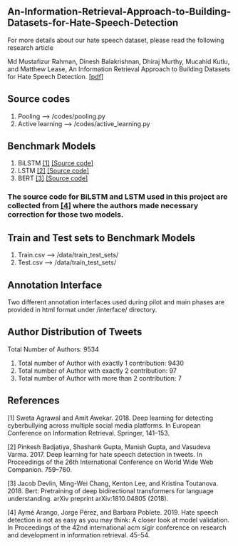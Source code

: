 ## An-Information-Retrieval-Approach-to-Building-Datasets-for-Hate-Speech-Detection

For more details about our hate speech dataset, please read the following research article 

Md Mustafizur Rahman, Dinesh Balakrishnan, Dhiraj Murthy, Mucahid Kutlu, and Matthew Lease, An Information Retrieval Approach to Building Datasets for Hate Speech Detection. [[pdf]](https://openreview.net/forum?id=jI_BbL-qjJN)


## Source codes

1. Pooling --> /codes/pooling.py 
2. Active learning --> /codes/active_learning.py


## Benchmark Models

1. BiLSTM [[1]](#1) [[Source code]](https://github.com/aymeam/User_distribution_experiments/tree/master/Model1_Experiments) 
2. LSTM [[2]](#2) [[Source code]](https://github.com/aymeam/User_distribution_experiments/tree/master/Model2_Experiments)
3. BERT [[3]](#3) [[Source code]](https://github.com/huggingface/transformers)

### The source code for BiLSTM and LSTM used in this project are collected from [[4]](#4) where the authors made necessary correction for those two models. 

## Train and Test sets to Benchmark Models

1. Train.csv --> /data/train_test_sets/
2. Test.csv --> /data/train_test_sets/

## Annotation Interface

Two different annotation interfaces used during pilot and main phases are provided in html format under /interface/ directory. 

## Author Distribution of Tweets

Total Number of Authors: 9534
1. Total number of Author with exactly 1 contribution: 9430
2. Total number of Author with exactly 2 contribution: 97
3. Total number of Author with more than 2 contribution: 7


## References

<a id="1">[1]</a> Sweta Agrawal and Amit Awekar. 2018. Deep learning for detecting cyberbullying across
multiple social media platforms. In European Conference on Information Retrieval. Springer,
141–153.

<a id="2">[2]</a> Pinkesh Badjatiya, Shashank Gupta, Manish Gupta, and Vasudeva Varma. 2017. Deep learning
for hate speech detection in tweets. In Proceedings of the 26th International Conference on
World Wide Web Companion. 759–760.

<a id="3">[3]</a> Jacob Devlin, Ming-Wei Chang, Kenton Lee, and Kristina Toutanova. 2018. Bert: Pretraining of deep bidirectional transformers for language understanding. arXiv preprint arXiv:1810.04805 (2018).

<a id="4">[4]</a> Aymé Arango, Jorge Pérez, and Barbara Poblete. 2019. Hate speech detection is not as easy as
you may think: A closer look at model validation. In Proceedings of the 42nd international
acm sigir conference on research and development in information retrieval. 45–54.
